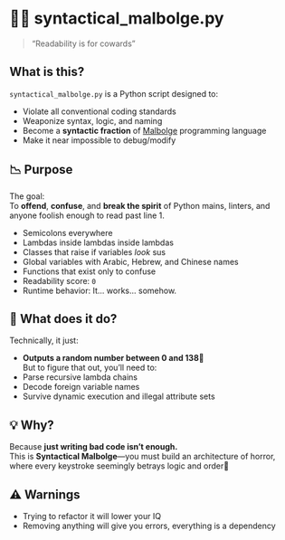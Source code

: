 # 🐍🌋 syntactical_malbolge.py

> “Readability is for cowards”

## What is this?

`syntactical_malbolge.py` is a Python script designed to:
- Violate all conventional coding standards
- Weaponize syntax, logic, and naming
- Become a **syntactic fraction** of [Malbolge](https://esolangs.org/wiki/Malbolge) programming language
- Make it near impossible to debug/modify


## 📉 Purpose

The goal:  
To **offend**, **confuse**, and **break the spirit** of Python mains, linters, and anyone foolish enough to read past line 1.

- Semicolons everywhere  
- Lambdas inside lambdas inside lambdas  
- Classes that raise if variables *look* sus      
- Global variables with Arabic, Hebrew, and Chinese names   
- Functions that exist only to confuse
- Readability score: `0`  
- Runtime behavior: It... works... somehow.

## 🧪 What does it do?

Technically, it just:
- **Outputs a random number between 0 and 138🥸**  
But to figure that out, you’ll need to:
- Parse recursive lambda chains  
- Decode foreign variable names  
- Survive dynamic execution and illegal attribute sets

## 💡 Why?

Because **just writing bad code isn’t enough.**  
This is **Syntactical Malbolge**—you must build an architecture of horror, where every keystroke seemingly betrays logic and order👹

## ⚠️ Warnings


- Trying to refactor it will lower your IQ
- Removing anything will give you errors, everything is a dependency

